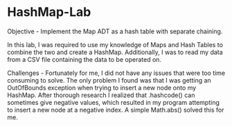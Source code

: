 # HashMap-Lab
Objective - Implement the Map ADT as a hash table with separate chaining.

In this lab, I was required to use my knowledge of Maps and Hash Tables to combine the two and create a HashMap. Additionally, I was to read my data from a CSV file containing the data to be operated on.

Challenges - Fortunately for me, I did not have any issues that were too time consuming to solve. The only problem I found was that I was getting an OutOfBounds exception when trying to insert a new node onto my HashMap. After thorough research I realized that .hashcode() can sometimes give negative values, which resulted in my program attempting to insert a new node at a negative index. A simple Math.abs() solved this for me.
